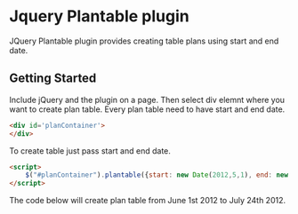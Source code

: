 Jquery Plantable plugin
=========

JQuery Plantable plugin provides creating table plans using start and end date.

## Getting Started

Include jQuery and the plugin on a page. Then select div elemnt where you want to create plan table. Every plan table need to have start and end date.

```html
<div id='planContainer'>
</div>
```
To create table just pass start and end date.

```html
<script>
	$("#planContainer").plantable({start: new Date(2012,5,1), end: new Date(2012,6,24)})
</script>
```

The code below will create plan table from June 1st 2012 to July 24th 2012.